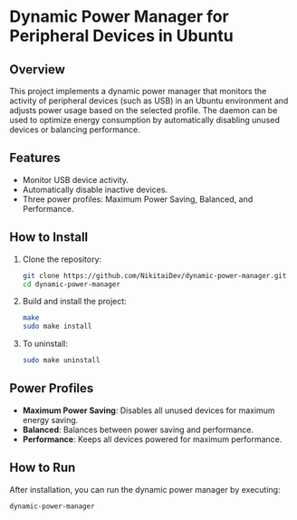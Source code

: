 # Dynamic Power Manager for Peripheral Devices in Ubuntu

## Overview
This project implements a dynamic power manager that monitors the activity of peripheral devices (such as USB) in an Ubuntu environment and adjusts power usage based on the selected profile. The daemon can be used to optimize energy consumption by automatically disabling unused devices or balancing performance.

## Features
- Monitor USB device activity.
- Automatically disable inactive devices.
- Three power profiles: Maximum Power Saving, Balanced, and Performance.
  
## How to Install
1. Clone the repository:
    ```bash
    git clone https://github.com/NikitaiDev/dynamic-power-manager.git
    cd dynamic-power-manager
    ```

2. Build and install the project:
    ```bash
    make
    sudo make install
    ```

3. To uninstall:
    ```bash
    sudo make uninstall
    ```

## Power Profiles
- **Maximum Power Saving**: Disables all unused devices for maximum energy saving.
- **Balanced**: Balances between power saving and performance.
- **Performance**: Keeps all devices powered for maximum performance.

## How to Run
After installation, you can run the dynamic power manager by executing:
```bash
dynamic-power-manager
